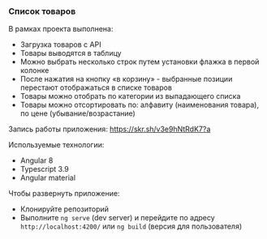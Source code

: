 ### Список товаров

В рамках проекта выполнена:
- Загрузка товаров с API
- Товары выводятся в таблицу
- Можно выбрать несколько строк путем установки флажка в первой колонке
- После нажатия на кнопку «в корзину» - выбранные позиции перестают отображаться в списке товаров 
- Товары можно отобрать по категории из выпадающего списка
- Товары можно отсортировать по: алфавиту (наименования товара), по цене (убывание/возрастание) 

Запись работы приложения: https://skr.sh/v3e9hNtRdK7?a

Используемые технологии:
- Angular 8
- Typescript 3.9
- Angular material


Чтобы развернуть приложение:
- Клонируйте репозиторий
- Выполните `ng serve` (dev server) и перейдите по адресу  `http://localhost:4200/` или `ng build` (версия для пользователя) 

